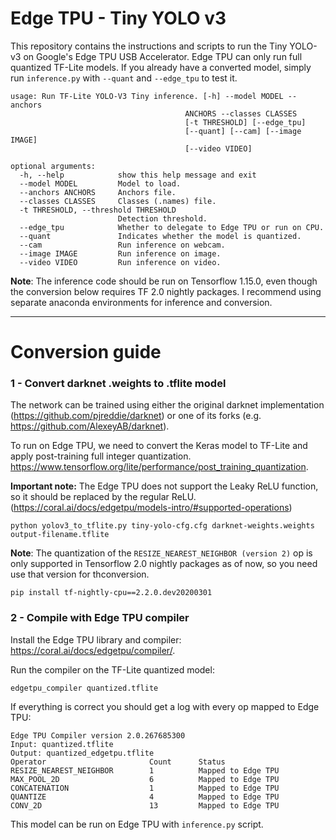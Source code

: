 # Edge TPU - Tiny YOLO v3

This repository contains the instructions and scripts to run the Tiny YOLO-v3 on Google's Edge TPU USB Accelerator. Edge TPU can only run full quantized TF-Lite models. If you already have a converted model, simply run `inference.py` with `--quant` and `--edge_tpu` to test it.

    usage: Run TF-Lite YOLO-V3 Tiny inference. [-h] --model MODEL --anchors
                                           ANCHORS --classes CLASSES
                                           [-t THRESHOLD] [--edge_tpu]
                                           [--quant] [--cam] [--image IMAGE]
                                           [--video VIDEO]

    optional arguments:
      -h, --help            show this help message and exit
      --model MODEL         Model to load.
      --anchors ANCHORS     Anchors file.
      --classes CLASSES     Classes (.names) file.
      -t THRESHOLD, --threshold THRESHOLD
                            Detection threshold.
      --edge_tpu            Whether to delegate to Edge TPU or run on CPU.
      --quant               Indicates whether the model is quantized.
      --cam                 Run inference on webcam.
      --image IMAGE         Run inference on image.
      --video VIDEO         Run inference on video.

**Note**: The inference code should be run on Tensorflow 1.15.0, even though the conversion below requires TF 2.0 nightly packages. I recommend using separate anaconda environments for inference and conversion.

___
# Conversion guide

### 1 - Convert darknet .weights to .tflite model
The network can be trained using either the original darknet implementation (https://github.com/pjreddie/darknet) or one of its forks (e.g. https://github.com/AlexeyAB/darknet). 

To run on Edge TPU, we need to convert the Keras model to TF-Lite and apply post-training full integer quantization. https://www.tensorflow.org/lite/performance/post_training_quantization.

**Important note:** The Edge TPU does not support the Leaky ReLU function, so it should be replaced by the regular ReLU. (https://coral.ai/docs/edgetpu/models-intro/#supported-operations) 

    python yolov3_to_tflite.py tiny-yolo-cfg.cfg darknet-weights.weights output-filename.tflite
    
    
**Note**: The quantization of the `RESIZE_NEAREST_NEIGHBOR (version 2)` op is only supported in Tensorflow 2.0 nightly packages as of now, so you need use that version for thconversion. 
    
    pip install tf-nightly-cpu==2.2.0.dev20200301
    
### 2 - Compile with Edge TPU compiler
Install the Edge TPU library and compiler: https://coral.ai/docs/edgetpu/compiler/.

Run the compiler on the TF-Lite quantized model:
    
    edgetpu_compiler quantized.tflite

If everything is correct you should get a log with every op mapped to Edge TPU:

    Edge TPU Compiler version 2.0.267685300
    Input: quantized.tflite
    Output: quantized_edgetpu.tflite
    Operator                       Count      Status
    RESIZE_NEAREST_NEIGHBOR        1          Mapped to Edge TPU
    MAX_POOL_2D                    6          Mapped to Edge TPU
    CONCATENATION                  1          Mapped to Edge TPU
    QUANTIZE                       4          Mapped to Edge TPU
    CONV_2D                        13         Mapped to Edge TPU

This model can be run on Edge TPU with `inference.py` script.
